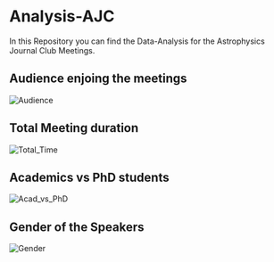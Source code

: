 # Analysis-AJC
In this Repository you can find the Data-Analysis for the Astrophysics Journal Club Meetings.


## Audience enjoing the meetings
![Audience](https://user-images.githubusercontent.com/81431176/112664118-e62eea80-8e59-11eb-8360-861a96ffbc60.png)

## Total Meeting duration
![Total_Time](https://user-images.githubusercontent.com/81431176/112664448-458cfa80-8e5a-11eb-9948-ade986266dfc.png)

## Academics vs PhD students 
![Acad_vs_PhD](https://user-images.githubusercontent.com/81431176/112664587-68b7aa00-8e5a-11eb-96e8-e8793554aa75.png)

## Gender of the Speakers 
![Gender](https://user-images.githubusercontent.com/81431176/112664668-7f5e0100-8e5a-11eb-97f4-8718fcf0eafd.png)
